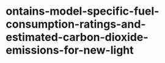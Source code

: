 # ontains-model-specific-fuel-consumption-ratings-and-estimated-carbon-dioxide-emissions-for-new-light